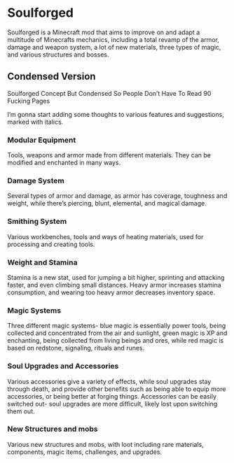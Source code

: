 # Soulforged

Soulforged is a Minecraft mod that aims to improve on and adapt a multitude of Minecrafts mechanics, including a total revamp of the armor, damage and weapon system, a lot of new materials, three types of magic, and various structures and bosses.


## Condensed Version
Soulforged Concept But Condensed So People Don’t Have To Read 90 Fucking Pages


I’m gonna start adding some thoughts to various features and suggestions, marked with italics.


### Modular Equipment
Tools, weapons and armor made from different materials. They can be modified and enchanted in many ways.


### Damage System
Several types of armor and damage, as armor has coverage, toughness and weight, while there’s piercing, blunt, elemental, and magical damage.


### Smithing System
Various workbenches, tools and ways of heating materials, used for processing and creating tools.


### Weight and Stamina
Stamina is a new stat, used for jumping a bit higher, sprinting and attacking faster, and even climbing small distances. Heavy armor increases stamina consumption, and wearing too heavy armor decreases inventory space.


### Magic Systems
Three different magic systems- blue magic is essentially power tools, being collected and concentrated from the air and sunlight, green magic is XP and enchanting, being collected from living beings and ores, while red magic is based on redstone, signaling, rituals and runes.


### Soul Upgrades and Accessories
Various accessories give a variety of effects, while soul upgrades stay through death, and provide other benefits such as being able to equip more accessories, or being better at forging things. Accessories can be easily switched out- soul upgrades are more difficult, likely lost upon switching them out.


### New Structures and mobs
Various new structures and mobs, with loot including rare materials, components, magic items, challenges, and upgrades.